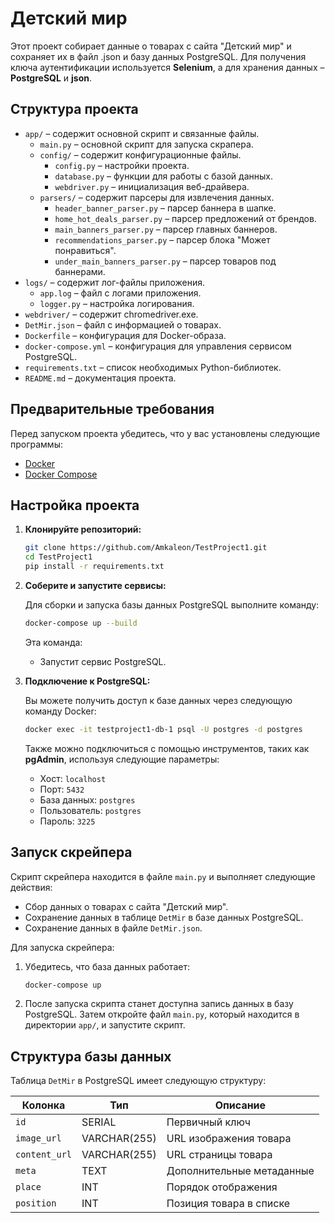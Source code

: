 # Детский мир

Этот проект собирает данные о товарах с сайта "Детский мир" и сохраняет их в файл .json и базу данных PostgreSQL. Для получения ключа аутентификации используется **Selenium**, а для хранения данных – **PostgreSQL** и **json**.

## Структура проекта

- `app/` – содержит основной скрипт и связанные файлы.
  - `main.py` – основной скрипт для запуска скрапера.
  - `config/` – содержит конфигурационные файлы.
    - `config.py` – настройки проекта.
    - `database.py` – функции для работы с базой данных.
    - `webdriver.py` – инициализация веб-драйвера.
  - `parsers/` – содержит парсеры для извлечения данных.
    - `header_banner_parser.py` – парсер баннера в шапке.
    - `home_hot_deals_parser.py` – парсер предложений от брендов.
    - `main_banners_parser.py` – парсер главных баннеров.
    - `recommendations_parser.py` – парсер блока "Может понравиться".
    - `under_main_banners_parser.py` – парсер товаров под баннерами.
- `logs/` – содержит лог-файлы приложения.
  - `app.log` – файл с логами приложения.
  - `logger.py` – настройка логирования.
- `webdriver/` – содержит chromedriver.exe.
- `DetMir.json` – файл с информацией о товарах.
- `Dockerfile` – конфигурация для Docker-образа.
- `docker-compose.yml` – конфигурация для управления сервисом PostgreSQL.
- `requirements.txt` – список необходимых Python-библиотек.
- `README.md` – документация проекта.


## Предварительные требования

Перед запуском проекта убедитесь, что у вас установлены следующие программы:

- [Docker](https://www.docker.com/)
- [Docker Compose](https://docs.docker.com/compose/)

## Настройка проекта

1. **Клонируйте репозиторий:**

   ```bash
   git clone https://github.com/Amkaleon/TestProject1.git
   cd TestProject1
   pip install -r requirements.txt
   ```

2. **Соберите и запустите сервисы:**

   Для сборки и запуска базы данных PostgreSQL выполните команду:

   ```bash
   docker-compose up --build
   ```

   Эта команда:
   - Запустит сервис PostgreSQL.

3. **Подключение к PostgreSQL:**

   Вы можете получить доступ к базе данных через следующую команду Docker:

   ```bash
   docker exec -it testproject1-db-1 psql -U postgres -d postgres
   ```

   Также можно подключиться с помощью инструментов, таких как **pgAdmin**, используя следующие параметры:
   - Хост: `localhost`
   - Порт: `5432`
   - База данных: `postgres`
   - Пользователь: `postgres`
   - Пароль: `3225`

## Запуск скрейпера

Скрипт скрейпера находится в файле `main.py` и выполняет следующие действия:

- Сбор данных о товарах с сайта "Детский мир".
- Сохранение данных в таблице `DetMir` в базе данных PostgreSQL.
- Сохранение данных в файле `DetMir.json`.

Для запуска скрейпера:

1. Убедитесь, что база данных работает:

   ```bash
   docker-compose up
   ```

2. После запуска скрипта станет доступна запись данных в базу PostgreSQL. 
   Затем откройте файл `main.py`, который находится в директории `app/`, и запустите скрипт.


## Структура базы данных

Таблица `DetMir` в PostgreSQL имеет следующую структуру:

| Колонка       | Тип        | Описание                              |
|---------------|------------|---------------------------------------|
| `id`          | SERIAL     | Первичный ключ                        |
| `image_url`   | VARCHAR(255)| URL изображения товара                |
| `content_url` | VARCHAR(255)| URL страницы товара                   |
| `meta`        | TEXT       | Дополнительные метаданные             |
| `place`       | INT        | Порядок отображения                   |
| `position`    | INT        | Позиция товара в списке               |
